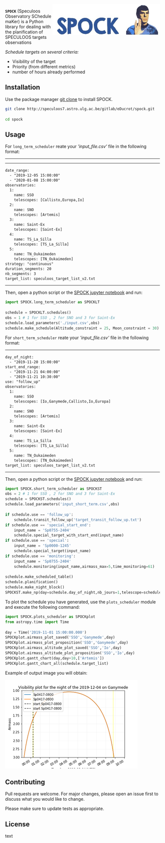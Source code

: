 <img align="right" src="./SPOCK_Figures/logo_SPOCK_2.png" width="350" height="100">


**`SPOCK`** (Speculoos Observatory SChedule maKer) is a Python library for dealing with the planification of SPECULOOS targets observations

*Schedule targets on several criteria:*
*  Visibility of the target
*  Priority (from different metrics)
*  number of hours already performed

## Installation

Use the package manager [git clone]() to install SPOCK.

```bash
git clone http://speculoos7.astro.ulg.ac.be/gitlab/eDucrot/spock.git

cd spock
```

## Usage

For `long_term_scheduler` reate your *'input_file.csv'* file in the following format:

--- 
--- 
    date_range: 
      - "2019-12-05 15:00:00"
      - "2020-01-08 15:00:00"
    observatories:
      1:
        name: SSO
        telescopes: [Callisto,Europa,Io]
      2:
        name: SNO
        telescopes: [Artemis]
      3: 
        name: Saint-Ex
        telescopes: [Saint-Ex]
      4: 
        name: TS_La_Silla
        telescopes: [TS_La_Silla]
      5: 
        name: TN_Oukaimeden
        telescopes: [TN_Oukaimeden]
    strategy: "continuous"
    duration_segments: 20
    nb_segments: 3
    target_list: speculoos_target_list_v2.txt
---

Then, open a python script or the [SPOCK jupyter notebook]() and run:

```python
import SPOCK.long_term_scheduler as SPOCKLT

schedule = SPOCKLT.schedules()
obs = 1 # 1 for SSO , 2 for SNO and 3 for Saint-Ex
schedule.load_parameters('./input.csv',obs)
schedule.make_schedule(Altitude_constraint = 25, Moon_constraint = 30)
```


For `short_term_scheduler` reate your *'input_file.csv'* file in the following format:

--- 
    day_of_night: 
      - "2019-11-20 15:00:00"
    start_end_range: 
      - "2019-11-21 04:00:00"
      - "2019-11-21 10:30:00"
    use: "follow_up"
    observatories:
      1:
        name: SSO
        telescopes: [Io,Ganymede,Callisto,Io,Europa]
      2:
        name: SNO
        telescopes: [Artemis]
      3: 
        name: Saint-Ex
        telescopes: [Saint-Ex]
      4: 
        name: TS_La_Silla
        telescopes: [TS_La_Silla]
      5: 
        name: TN_Oukaimeden
        telescopes: [TN_Oukaimeden]
    target_list: speculoos_target_list_v2.txt
---

Then, open a python script or the [SPOCK jupyter notebook]() and run:

```python
import SPOCK.short_term_scheduler as SPOCKST
obs = 2 # 1 for SSO , 2 for SNO and 3 for Saint-Ex
schedule = SPOCKST.schedules()
schedule.load_parameters('input_short_term.csv',obs)

if schedule.use == 'follow_up':
    schedule.transit_follow_up('target_transit_follow_up.txt')
if schedule.use == 'special_start_end':
    input_name = 'Sp0755-2404'
    schedule.special_target_with_start_end(input_name)
if schedule.use == 'special':
    input_name = 'Sp0000-1245'
    schedule.special_target(input_name)
if schedule.use == 'monitoring':
    input_name = 'Sp0755-2404'
    schedule.monitoring(input_name,airmass_max=5,time_monitoring=61)

schedule.make_scheduled_table()
schedule.planification()
schedule.make_night_block()
SPOCKST.make_np(day=schedule.day_of_night,nb_jours=1,telescope=schedule.telescope)
```

To plot the schedule you have generated, use the `plots_scheduler` module and execute the following command:

```python
import SPOCK.plots_scheduler as SPOCKplot
from astropy.time import Time

day = Time('2019-11-01 15:00:00.000')
SPOCKplot.airmass_plot_saved('SSO','Ganymede',day)
SPOCKplot.airmass_plot_proposition('SSO','Ganymede',day)
SPOCKplot.airmass_altitude_plot_saved('SSO','Io',day)
SPOCKplot.airmass_altitude_plot_proposition('SSO','Io',day)
SPOCKplot.gantt_chart(day,day+10,['Artemis'])
SPOCKplot.gantt_chart_all(schedule.target_list)

```

Example of output image you will obtain:


![Test Image 1](./SPOCK_Figures/visibiblity_plot_example.png)


## Contributing
Pull requests are welcome. For major changes, please open an issue first to discuss what you would like to change.

Please make sure to update tests as appropriate.

## License

<span style=“color:red;”> text </span>
